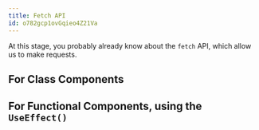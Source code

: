 ```yaml
---
title: Fetch API
id: o782gcp1ovGqieo4Z21Va
---
```


At this stage, you probably already know about the `fetch` API, which allow us to make requests.

## For Class Components

<link-bookmark href="https://www.youtube.com/watch?v=T3Px88x_PsA" title="Fetch Data from an API in React.js"></link-bookmark>

## For Functional  Components, using the `UseEffect()` 

<link-bookmark href="https://www.youtube.com/watch?v=k0WnY0Hqe5c" title="Fetching Data from an API with React Hooks useEffect"></link-bookmark>
